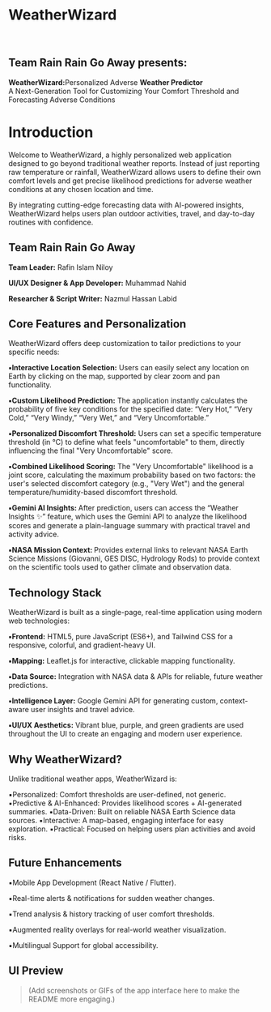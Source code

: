 <h1>WeatherWizard</h1><br> 
<h2>Team Rain Rain Go Away presents:</h2> <b>WeatherWizard:</b>Personalized Adverse <b>Weather Predictor</b><br>
A Next-Generation Tool for Customizing Your Comfort Threshold and Forecasting Adverse Conditions<br>
<h1>Introduction</h1>
<p>Welcome to WeatherWizard, a highly personalized web application designed to go beyond traditional weather reports. Instead of just reporting raw temperature or rainfall, WeatherWizard allows users to define their own comfort levels and get precise likelihood predictions for adverse weather conditions at any chosen location and time.

By integrating cutting-edge forecasting data with AI-powered insights, WeatherWizard helps users plan outdoor activities, travel, and day-to-day routines with confidence.</p>

<h2>Team Rain Rain Go Away</h2>
<p><b>Team Leader:</b> Rafin Islam Niloy

<b>UI/UX Designer & App Developer:</b> Muhammad Nahid

<b>Researcher & Script Writer:</b> Nazmul Hassan Labid<p>
<h2>Core Features and Personalization</h2>
<p>WeatherWizard offers deep customization to tailor predictions to your specific needs:

<b>▪️Interactive Location Selection:</b> Users can easily select any location on Earth by clicking on the map, supported by clear zoom and pan functionality.

<b>▪️Custom Likelihood Prediction:</b> The application instantly calculates the probability of five key conditions for the specified date: “Very Hot,” “Very Cold,” “Very Windy,” “Very Wet,” and “Very Uncomfortable.”

<b>▪️Personalized Discomfort Threshold:</b> Users can set a specific temperature threshold (in °C) to define what feels "uncomfortable" to them, directly influencing the final "Very Uncomfortable" score.

<b>▪️Combined Likelihood Scoring:</b> The "Very Uncomfortable" likelihood is a joint score, calculating the maximum probability based on two factors: the user's selected discomfort category (e.g., "Very Wet") and the general temperature/humidity-based discomfort threshold.

<b>▪️Gemini AI Insights: </b>After prediction, users can access the “Weather Insights ✨” feature, which uses the Gemini API to analyze the likelihood scores and generate a plain-language summary with practical travel and activity advice.

<b>▪️NASA Mission Context: </b>Provides external links to relevant NASA Earth Science Missions (Giovanni, GES DISC, Hydrology Rods) to provide context on the scientific tools used to gather climate and observation data.<p>
<h2>Technology Stack</h2>
<p>WeatherWizard is built as a single-page, real-time application using modern web technologies:

<b>▪️Frontend:</b> HTML5, pure JavaScript (ES6+), and Tailwind CSS for a responsive, colorful, and gradient-heavy UI.

<b>▪️Mapping:</b> Leaflet.js for interactive, clickable mapping functionality.

<b>▪️Data Source:</b> Integration with NASA data & APIs for reliable, future weather predictions.

<b>▪️Intelligence Layer:</b> Google Gemini API for generating custom, context-aware user insights and travel advice.

<b>▪️UI/UX Aesthetics:</b> Vibrant blue, purple, and green gradients are used throughout the UI to create an engaging and modern user experience.<p>

<h2>Why WeatherWizard?</h2>

<p>Unlike traditional weather apps, WeatherWizard is:

▪️Personalized: Comfort thresholds are user-defined, not generic.
▪️Predictive & AI-Enhanced: Provides likelihood scores + AI-generated summaries.
▪️Data-Driven: Built on reliable NASA Earth Science data sources.
▪️Interactive: A map-based, engaging interface for easy exploration.
▪️Practical: Focused on helping users plan activities and avoid risks.
<p>
<h2>Future Enhancements</h2>

▪️Mobile App Development (React Native / Flutter).

▪️Real-time alerts & notifications for sudden weather changes.

▪️Trend analysis & history tracking of user comfort thresholds.

▪️Augmented reality overlays for real-world weather visualization.

▪️Multilingual Support for global accessibility.
<p>
<h2>UI Preview </h2>

> (Add screenshots or GIFs of the app interface here to make the README more engaging.)


